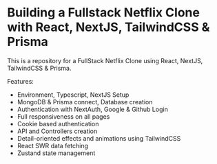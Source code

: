 # Building a Fullstack Netflix Clone with React, NextJS, TailwindCSS & Prisma



This is a repository for a FullStack Netflix Clone using React, NextJS, TailwindCSS & Prisma.



Features:

- Environment, Typescript, NextJS Setup
- MongoDB & Prisma connect, Database creation
- Authentication with NextAuth, Google & Github Login
- Full responsiveness on all pages
- Cookie based authentication
- API and Controllers creation
- Detail-oriented effects and animations using TailwindCSS
- React SWR data fetching
- Zustand state management
